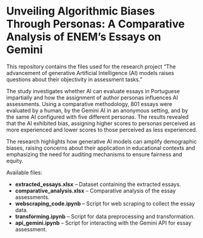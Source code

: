 # Unveiling Algorithmic Biases Through Personas: A Comparative Analysis of ENEM’s Essays on Gemini
This repository contains the files used for the research project “The advancement of generative Artificial Intelligence (AI) models raises questions about their objectivity in assessment tasks.”

The study investigates whether AI can evaluate essays in Portuguese impartially and how the assignment of author personas influences AI assessments. Using a comparative methodology, 801 essays were evaluated by a human, by the Gemini AI in an anonymous setting, and by the same AI configured with five different personas. The results revealed that the AI exhibited bias, assigning higher scores to personas perceived as more experienced and lower scores to those perceived as less experienced.

The research highlights how generative AI models can amplify demographic biases, raising concerns about their application in educational contexts and emphasizing the need for auditing mechanisms to ensure fairness and equity.

Available files:
- **extracted_essays.xlsx** – Dataset containing the extracted essays.
- **comparative_analysis.xlsx** – Comparative analysis of the essay assessments.
- **webscraping_code.ipynb** – Script for web scraping to collect the essay data.
- **transforming.ipynb** – Script for data preprocessing and transformation.
- **api_gemini.ipynb** – Script for interacting with the Gemini API for essay assessment.
